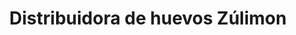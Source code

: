---
title: "Distribuidora de huevos Zúlimon"
url: /quito/distribuidora-de-huevos-zulimon/
shop: tienda rural
---
